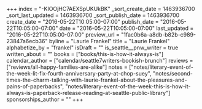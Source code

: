 +++
index = "-KIOOjHC7AEXSpUKUkBK"
_sort_create_date = 1463936700
_sort_last_updated = 1463936700
_sort_publish_date = 1463936700
create_date = "2016-05-22T10:05:00-07:00"
publish_date = "2016-05-22T10:05:00-07:00"
date = "2016-05-22T10:05:00-07:00"
last_updated = "2016-05-22T10:05:00-07:00"
preview_url = "1fac0b6a-a8db-b82b-c989-23847a6ecb36"
byline = "Laurie Frankel"
title = "Laurie Frankel"
alphabetize_by = "frankel"
isDraft = ""
is_seattle__pnw_writer = true
written_about = ""
books = ["books/this-is-how-it-always-is"]
calendar_author = ["calendar/seattle7writers-bookish-brunch"]
reviews = ["reviews/all-happy-families-are-alike"]
notes = ["notes/literary-event-of-the-week-lit-fix-fourth-anniversary-party-at-chop-suey", "notes/second-times-the-charm-talking-with-laurie-frankel-about-the-pleasures-and-pains-of-paperbacks", "notes/literary-event-of-the-week-this-is-how-it-always-is-paperback-release-reading-at-seattle-public-library"]
sponsorships_author = ""
+++
